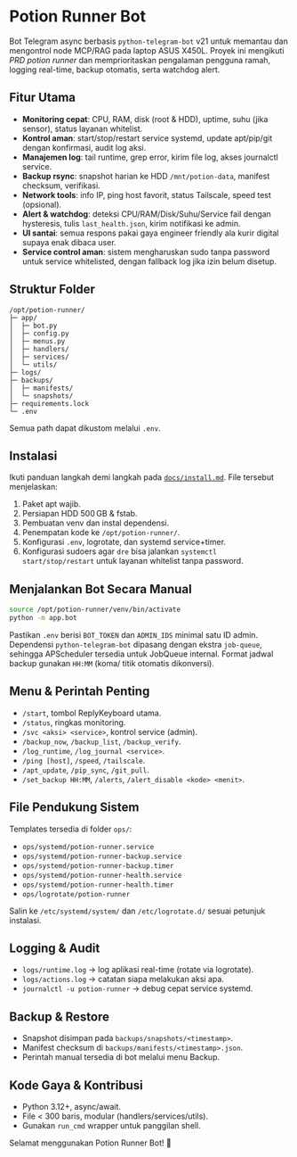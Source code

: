 # Potion Runner Bot

Bot Telegram async berbasis `python-telegram-bot` v21 untuk memantau dan mengontrol node MCP/RAG pada laptop ASUS X450L. Proyek ini mengikuti _PRD potion runner_ dan memprioritaskan pengalaman pengguna ramah, logging real-time, backup otomatis, serta watchdog alert.

## Fitur Utama
- **Monitoring cepat**: CPU, RAM, disk (root & HDD), uptime, suhu (jika sensor), status layanan whitelist.
- **Kontrol aman**: start/stop/restart service systemd, update apt/pip/git dengan konfirmasi, audit log aksi.
- **Manajemen log**: tail runtime, grep error, kirim file log, akses journalctl service.
- **Backup rsync**: snapshot harian ke HDD `/mnt/potion-data`, manifest checksum, verifikasi.
- **Network tools**: info IP, ping host favorit, status Tailscale, speed test (opsional).
- **Alert & watchdog**: deteksi CPU/RAM/Disk/Suhu/Service fail dengan hysteresis, tulis `last_health.json`, kirim notifikasi ke admin.
- **UI santai**: semua respons pakai gaya engineer friendly ala kurir digital supaya enak dibaca user.
- **Service control aman**: sistem mengharuskan sudo tanpa password untuk service whitelisted, dengan fallback log jika izin belum disetup.

## Struktur Folder
```
/opt/potion-runner/
├─ app/
│  ├─ bot.py
│  ├─ config.py
│  ├─ menus.py
│  ├─ handlers/
│  ├─ services/
│  └─ utils/
├─ logs/
├─ backups/
│  ├─ manifests/
│  └─ snapshots/
├─ requirements.lock
└─ .env
```
Semua path dapat dikustom melalui `.env`.

## Instalasi
Ikuti panduan langkah demi langkah pada [`docs/install.md`](docs/install.md). File tersebut menjelaskan:
1. Paket apt wajib.
2. Persiapan HDD 500 GB & fstab.
3. Pembuatan venv dan instal dependensi.
4. Penempatan kode ke `/opt/potion-runner/`.
5. Konfigurasi `.env`, logrotate, dan systemd service+timer.
6. Konfigurasi sudoers agar `dre` bisa jalankan `systemctl start/stop/restart` untuk layanan whitelist tanpa password.

## Menjalankan Bot Secara Manual
```bash
source /opt/potion-runner/venv/bin/activate
python -m app.bot
```
Pastikan `.env` berisi `BOT_TOKEN` dan `ADMIN_IDS` minimal satu ID admin. Dependensi `python-telegram-bot` dipasang dengan ekstra `job-queue`, sehingga APScheduler tersedia untuk JobQueue internal. Format jadwal backup gunakan `HH:MM` (koma/ titik otomatis dikonversi).

## Menu & Perintah Penting
- `/start`, tombol ReplyKeyboard utama.
- `/status`, ringkas monitoring.
- `/svc <aksi> <service>`, kontrol service (admin).
- `/backup_now`, `/backup_list`, `/backup_verify`.
- `/log_runtime`, `/log_journal <service>`.
- `/ping [host]`, `/speed`, `/tailscale`.
- `/apt_update`, `/pip_sync`, `/git_pull`.
- `/set_backup HH:MM`, `/alerts`, `/alert_disable <kode> <menit>`.

## File Pendukung Sistem
Templates tersedia di folder `ops/`:
- `ops/systemd/potion-runner.service`
- `ops/systemd/potion-runner-backup.service`
- `ops/systemd/potion-runner-backup.timer`
- `ops/systemd/potion-runner-health.service`
- `ops/systemd/potion-runner-health.timer`
- `ops/logrotate/potion-runner`

Salin ke `/etc/systemd/system/` dan `/etc/logrotate.d/` sesuai petunjuk instalasi.

## Logging & Audit
- `logs/runtime.log` → log aplikasi real-time (rotate via logrotate).
- `logs/actions.log` → catatan siapa melakukan aksi apa.
- `journalctl -u potion-runner` → debug cepat service systemd.

## Backup & Restore
- Snapshot disimpan pada `backups/snapshots/<timestamp>`.
- Manifest checksum di `backups/manifests/<timestamp>.json`.
- Perintah manual tersedia di bot melalui menu Backup.

## Kode Gaya & Kontribusi
- Python 3.12+, async/await.
- File < 300 baris, modular (handlers/services/utils).
- Gunakan `run_cmd` wrapper untuk panggilan shell.

Selamat menggunakan Potion Runner Bot! 🧪
